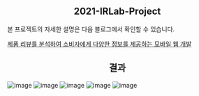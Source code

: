 <div align=center> <h2> 2021-IRLab-Project </h2> </div>
   
본 프로젝트의 자세한 설명은 다음 블로그에서 확인할 수 있습니다.

[제품 리뷰를 분석하여 소비자에게 다양한 정보를 제공하는 모바일 웹 개발](https://geunuk.tistory.com/90?category=900414)

<div align=center> <h2> 결과 </h2> </div>

![image](https://user-images.githubusercontent.com/74355042/157233049-43702590-60c5-46b1-868f-c4ab0e790d10.png)
![image](https://user-images.githubusercontent.com/74355042/157233070-87f0c883-7b5d-4dc9-868c-6ced21789bd0.png)
![image](https://user-images.githubusercontent.com/74355042/157233084-36280802-2e79-455f-b6a6-3f4442fc0b6d.png)
![image](https://user-images.githubusercontent.com/74355042/157233095-4fcbc15d-4e71-4084-9f3f-21df392072de.png)
![image](https://user-images.githubusercontent.com/74355042/157233106-5ebd828c-0c7f-422f-8bf9-14647871da6c.png)

